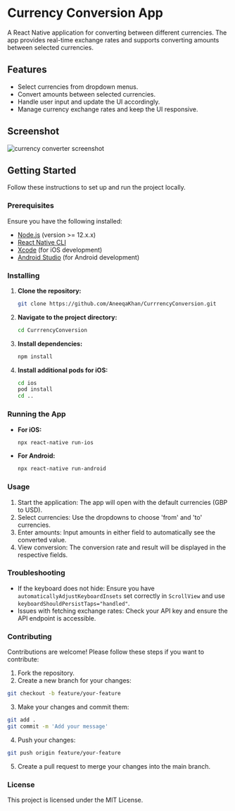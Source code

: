 # Currency Conversion App

A React Native application for converting between different currencies. The app provides real-time exchange rates and supports converting amounts between selected currencies.

## Features

- Select currencies from dropdown menus.
- Convert amounts between selected currencies.
- Handle user input and update the UI accordingly.
- Manage currency exchange rates and keep the UI responsive.

## Screenshot
![currency converter screenshot](https://github.com/user-attachments/assets/eb0237c0-c3e0-49ea-97f0-3cec1a77e7b0)

## Getting Started

Follow these instructions to set up and run the project locally.

### Prerequisites

Ensure you have the following installed:
- [Node.js](https://nodejs.org/) (version >= 12.x.x)
- [React Native CLI](https://reactnative.dev/docs/environment-setup)
- [Xcode](https://developer.apple.com/xcode/) (for iOS development)
- [Android Studio](https://developer.android.com/studio) (for Android development)

### Installing

1. **Clone the repository:**

   ```bash
   git clone https://github.com/AneeqaKhan/CurrrencyConversion.git
   ```

2. **Navigate to the project directory:**
   ```bash
   cd CurrrencyConversion
   ```

3. **Install dependencies:**
   ```bash
   npm install
   ```

4. **Install additional pods for iOS:**
   ```bash
   cd ios
   pod install
   cd ..
   ```

### Running the App

- **For iOS:**
   ```bash
   npx react-native run-ios
   ```

- **For Android:**
   ```bash
   npx react-native run-android
   ```

### Usage

1. Start the application: The app will open with the default currencies (GBP to USD).
2. Select currencies: Use the dropdowns to choose 'from' and 'to' currencies.
3. Enter amounts: Input amounts in either field to automatically see the converted value.
4. View conversion: The conversion rate and result will be displayed in the respective fields.

### Troubleshooting

- If the keyboard does not hide: Ensure you have `automaticallyAdjustKeyboardInsets` set correctly in `ScrollView` and use `keyboardShouldPersistTaps="handled"`.
- Issues with fetching exchange rates: Check your API key and ensure the API endpoint is accessible.

### Contributing

Contributions are welcome! Please follow these steps if you want to contribute:

1. Fork the repository.
2. Create a new branch for your changes:
```bash
git checkout -b feature/your-feature
```
3. Make your changes and commit them:
```bash
git add .
git commit -m 'Add your message'
```
4. Push your changes:
```bash
git push origin feature/your-feature
```
5. Create a pull request to merge your changes into the main branch.

### License
This project is licensed under the MIT License.

